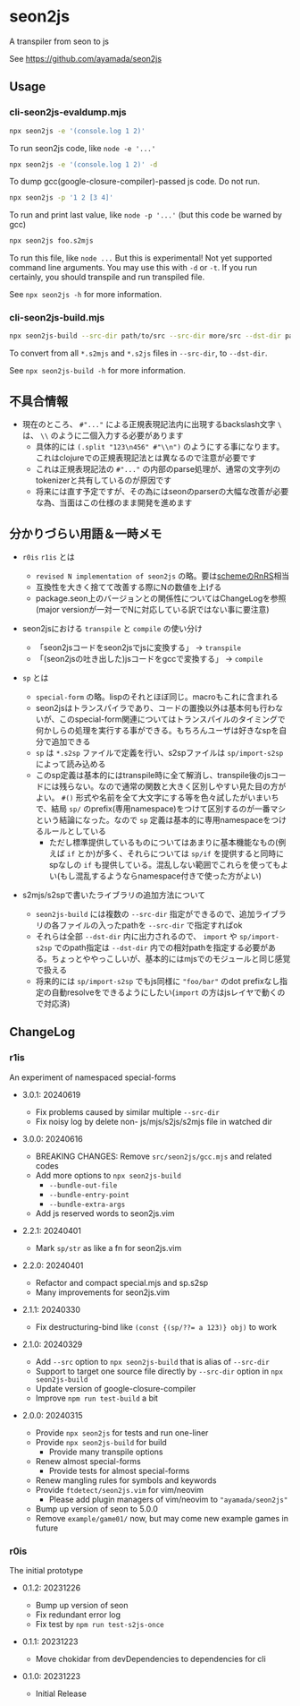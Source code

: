 # seon2js

A transpiler from seon to js

See https://github.com/ayamada/seon2js


## Usage

### cli-seon2js-evaldump.mjs

```sh
npx seon2js -e '(console.log 1 2)'
```

To run seon2js code, like `node -e '...'`

```sh
npx seon2js -e '(console.log 1 2)' -d
```

To dump gcc(google-closure-compiler)-passed js code. Do not run.

```sh
npx seon2js -p '1 2 [3 4]'
```

To run and print last value, like `node -p '...'`
(but this code be warned by gcc)

```sh
npx seon2js foo.s2mjs
```

To run this file, like `node ...`
But this is experimental!
Not yet supported command line arguments.
You may use this with `-d` or `-t`.
If you run certainly, you should transpile and run transpiled file.

See `npx seon2js -h` for more information.


### cli-seon2js-build.mjs

```sh
npx seon2js-build --src-dir path/to/src --src-dir more/src --dst-dir path/to/html/mjs
```

To convert from all `*.s2mjs` and `*.s2js` files in `--src-dir`, to `--dst-dir`.

See `npx seon2js-build -h` for more information.


## 不具合情報

- 現在のところ、 `#"..."` による正規表現記法内に出現するbackslash文字 ```\``` は、 ```\\``` のように二個入力する必要があります
    - 具体的には `(.split "123\n456" #"\\n")` のようにする事になります。これはclojureでの正規表現記法とは異なるので注意が必要です
    - これは正規表現記法の `#"..."` の内部のparse処理が、通常の文字列のtokenizerと共有しているのが原因です
    - 将来には直す予定ですが、その為にはseonのparserの大幅な改善が必要な為、当面はこの仕様のまま開発を進めます


## 分かりづらい用語＆一時メモ

- `r0is` `r1is` とは
    - `revised N implementation of seon2js` の略。要は[schemeのRnRS](https://standards.scheme.org/)相当
    - 互換性を大きく捨てて改善する際にNの数値を上げる
    - package.seon上のバージョンとの関係性についてはChangeLogを参照
      (major versionが一対一でNに対応している訳ではない事に要注意)

- seon2jsにおける `transpile` と `compile` の使い分け
    - 「seon2jsコードをseon2jsでjsに変換する」 → `transpile`
    - 「(seon2jsの吐き出した)jsコードをgccで変換する」 → `compile`

- `sp` とは
    - `special-form` の略。lispのそれとほぼ同じ。macroもこれに含まれる
    - seon2jsはトランスパイラであり、コードの置換以外は基本何も行わないが、このspecial-form関連についてはトランスパイルのタイミングで何かしらの処理を実行する事ができる。もちろんユーザは好きなspを自分で追加できる
    - `sp` は `*.s2sp` ファイルで定義を行い、s2spファイルは `sp/import-s2sp` によって読み込める
    - このsp定義は基本的にはtranspile時に全て解消し、transpile後のjsコードには残らない。なので通常の関数と大きく区別しやすい見た目の方がよい。 `#()` 形式や名前を全て大文字にする等を色々試したがいまいちで、結局 `sp/` のprefix(専用namespace)をつけて区別するのが一番マシという結論になった。なので `sp` 定義は基本的に専用namespaceをつけるルールとしている
        - ただし標準提供しているものについてはあまりに基本機能なもの(例えば `if` とか)が多く、それらについては `sp/if` を提供すると同時にspなしの `if` も提供している。混乱しない範囲でこれらを使ってもよい(もし混乱するようならnamespace付きで使った方がよい)

- s2mjs/s2spで書いたライブラリの追加方法について
    - `seon2js-build` には複数の `--src-dir` 指定ができるので、追加ライブラリの各ファイルの入ったpathを `--src-dir` で指定すればok
    - それらは全部 `--dst-dir` 内に出力されるので、 `import` や `sp/import-s2sp` でのpath指定は `--dst-dir` 内での相対pathを指定する必要がある。ちょっとややっこしいが、基本的にはmjsでのモジュールと同じ感覚で扱える
    - 将来的には `sp/import-s2sp` でもjs同様に `"foo/bar"` のdot prefixなし指定の自動resolveをできるようにしたい(`import` の方はjsレイヤで動くので対応済)


## ChangeLog

### r1is

An experiment of namespaced special-forms

- 3.0.1: 20240619
    - Fix problems caused by similar multiple `--src-dir`
    - Fix noisy log by delete non- js/mjs/s2js/s2mjs file in watched dir

- 3.0.0: 20240616
    - BREAKING CHANGES: Remove `src/seon2js/gcc.mjs` and related codes
    - Add more options to `npx seon2js-build`
        - `--bundle-out-file`
        - `--bundle-entry-point`
        - `--bundle-extra-args`
    - Add js reserved words to seon2js.vim

- 2.2.1: 20240401
    - Mark `sp/str` as like a fn for seon2js.vim

- 2.2.0: 20240401
    - Refactor and compact special.mjs and sp.s2sp
    - Many improvements for seon2js.vim

- 2.1.1: 20240330
    - Fix destructuring-bind like `(const {(sp/??= a 123)} obj)` to work

- 2.1.0: 20240329
    - Add `--src` option to `npx seon2js-build` that is alias of `--src-dir`
    - Support to target one source file directly
      by `--src-dir` option in `npx seon2js-build`
    - Update version of google-closure-compiler
    - Improve `npm run test-build` a bit

- 2.0.0: 20240315
    - Provide `npx seon2js` for tests and run one-liner
    - Provide `npx seon2js-build` for build
        - Provide many transpile options
    - Renew almost special-forms
        - Provide tests for almost special-forms
    - Renew mangling rules for symbols and keywords
    - Provide `ftdetect/seon2js.vim` for vim/neovim
        - Please add plugin managers of vim/neovim to `"ayamada/seon2js"`
    - Bump up version of seon to 5.0.0
    - Remove `example/game01/` now, but may come new example games in future


### r0is

The initial prototype

- 0.1.2: 20231226
    - Bump up version of seon
    - Fix redundant error log
    - Fix test by `npm run test-s2js-once`

- 0.1.1: 20231223
    - Move chokidar from devDependencies to dependencies for cli

- 0.1.0: 20231223
    - Initial Release
